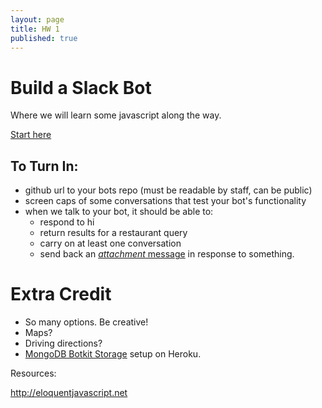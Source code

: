 ```yaml
---
layout: page
title: HW 1
published: true
---
```



# Build a Slack Bot

Where we will learn some javascript along the way.

[Start here](https://github.com/dartmouth-cs52/slackattack)


## To Turn In:

* github url to your bots repo (must be readable by staff, can be public)
* screen caps of some conversations that test your bot's functionality
* when we talk to your bot, it should be able to:
  * respond to hi
  * return results for a restaurant query
  * carry on at least one conversation
  * send back an [*attachment* message](https://github.com/howdyai/botkit#botreply) in response to something.

# Extra Credit

* So many options. Be creative!
* Maps?
* Driving directions?
* [MongoDB Botkit Storage](https://github.com/howdyai/botkit-storage-mongo) setup on Heroku.



Resources:

http://eloquentjavascript.net
